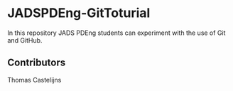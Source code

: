 # JADSPDEng-GitToturial
In this repository JADS PDEng students can experiment with the use of Git and GitHub.

## Contributors
Thomas Castelijns

